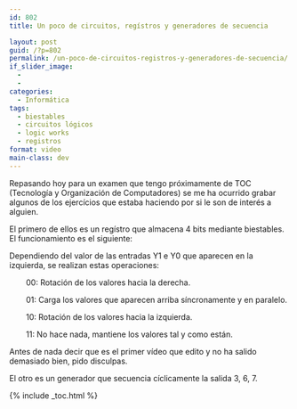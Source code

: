 ```yaml
---
id: 802
title: Un poco de circuitos, regístros y generadores de secuencia

layout: post
guid: /?p=802
permalink: /un-poco-de-circuitos-registros-y-generadores-de-secuencia/
if_slider_image:
  - 
  - 
categories:
  - Informática
tags:
  - biestables
  - circuitos lógicos
  - logic works
  - registros
format: video
main-class: dev
---
```

Repasando hoy para un examen que tengo próximamente de TOC (Tecnología y Organización de Computadores) se me ha ocurrido grabar algunos de los ejercícios que estaba haciendo por si le son de interés a alguien.

El primero de ellos es un regístro que almacena 4 bits mediante biestables. El funcionamiento es el siguiente:

Dependiendo del valor de las entradas Y1 e Y0 que aparecen en la izquierda, se realizan estas operaciones:

<p style="padding-left: 30px;">
  00: Rotación de los valores hacia la derecha.
</p>

<p style="padding-left: 30px;">
  01: Carga los valores que aparecen arriba síncronamente y en paralelo.
</p>

<p style="padding-left: 30px;">
  10: Rotación de los valores hacia la izquierda.
</p>

<p style="padding-left: 30px;">
  11: No hace nada, mantiene los valores tal y como están.
</p>

Antes de nada decir que es el primer vídeo que edito y no ha salido demasiado bien, pido disculpas. 

<span class='embed-youtube' style='text-align:center; display: block;'></span>

El otro es un generador que secuencia cíclicamente la salida 3, 6, 7.

<span class='embed-youtube' style='text-align:center; display: block;'></span>



{% include _toc.html %}
